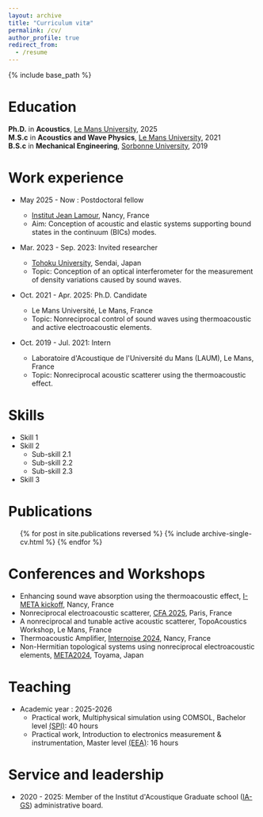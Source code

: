 ```yaml
---
layout: archive
title: "Curriculum vitæ"
permalink: /cv/
author_profile: true
redirect_from:
  - /resume
---
```


{% include base_path %}

Education
======
 **Ph.D.** in **Acoustics**, [Le Mans University](https://laum.univ-lemans.fr/fr/index.html), 2025  
 **M.S.c** in **Acoustics and Wave Physics**, [Le Mans University](https://www.univ-lemans.fr/fr/formation/catalogue-des-formations/master-lmd-MLMD/sciences-technologies-sante-0004/master-acoustique-IXLYLOF4/parcours-international-master-s-degree-in-wave-physics-acoustics-JR7S4GX9.html), 2021  
 **B.S.c** in **Mechanical Engineering**, [Sorbonne University](https://www.sorbonne-universite.fr/en), 2019


Work experience
======
* May 2025 - Now : Postdoctoral fellow
  * [Institut Jean Lamour](https://ijl.univ-lorraine.fr), Nancy, France
  * Aim: Conception of acoustic and elastic systems supporting bound states in the continuum (BICs) modes.
    
* Mar. 2023 - Sep. 2023: Invited researcher
  * [Tohoku University](http://www.amsd.mech.tohoku.ac.jp/english.html), Sendai, Japan
  * Topic: Conception of an optical interferometer for the measurement of density variations caused by sound waves. 

* Oct. 2021 - Apr. 2025: Ph.D. Candidate
  * Le Mans Université, Le Mans, France
  * Topic: Nonreciprocal control of sound waves using thermoacoustic and active electroacoustic elements.
  
* Oct. 2019 - Jul. 2021: Intern
  * Laboratoire d'Acoustique de l'Université du Mans (LAUM), Le Mans, France
  * Topic: Nonreciprocal acoustic scatterer using the thermoacoustic effect.
  
Skills
======
* Skill 1
* Skill 2
  * Sub-skill 2.1
  * Sub-skill 2.2
  * Sub-skill 2.3
* Skill 3

Publications
======
  <ul>{% for post in site.publications reversed %}
    {% include archive-single-cv.html %}
  {% endfor %}</ul>
  
Conferences and Workshops
======
* Enhancing sound wave absorption using the thermoacoustic effect, [I-META kickoff](https://factuel.univ-lorraine.fr/article/retour-sur-journee-de-lancement-du-projet-impact-i-meta/), Nancy, France
* Nonreciprocal electroacoustic scatterer, [CFA 2025](https://cfa2025.fr), Paris, France
* A nonreciprocal and tunable active acoustic scatterer, TopoAcoustics Workshop, Le Mans, France
* Thermoacoustic Amplifier, [Internoise 2024](https://internoise2024.org), Nancy, France
* Non-Hermitian topological systems using nonreciprocal electroacoustic elements, [META2024](https://metaconferences.org/META24/index.php/META/index), Toyama, Japan


Teaching
======
* Academic year : 2025-2026
  * Practical work, Multiphysical simulation using COMSOL, Bachelor level [(SPI)](https://scifa.univ-lorraine.fr/content/sciences-pour-lingenieur-eea): 40 hours
  * Practical work, Introduction to electronics measurement & instrumentation, Master level [(EEA)](https://fst.univ-lorraine.fr/formations/master-electronique-energie-electrique-et-automatique/): 16 hours
  

  
Service and leadership
======
* 2020 - 2025: Member of the Institut d'Acoustique Graduate school ([IA-GS](https://iags.univ-lemans.fr/fr/index.html)) administrative board.
